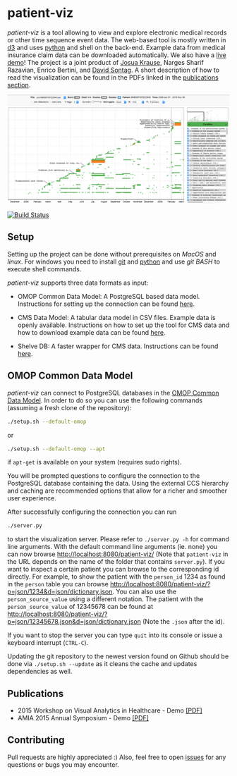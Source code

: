 # patient-viz

*patient-viz* is a tool allowing to view and explore electronic medical records
or other time sequence event data. The web-based tool is mostly written in
[d3](http://d3js.org/) and uses [python](https://www.python.org/) and shell on the back-end.
Example data from medical insurance claim data can be downloaded automatically.
We also have a [live demo](http://nyuvis.github.io/patient-viz/index.html)!
The project is a joint product of [Josua Krause](http://josuakrause.github.io/info/), Narges Sharif Razavian,
Enrico Bertini, and [David Sontag](http://cs.nyu.edu/~dsontag/).
A short description of how to read the visualization can be found in the PDFs
linked in the [publications section](#publications).

[![The tool in action!](overview.png)](http://nyuvis.github.io/patient-viz/index.html)

[![Build Status](https://travis-ci.org/nyuvis/patient-viz.svg?branch=master)](https://travis-ci.org/nyuvis/patient-viz)

## Setup

Setting up the project can be done without prerequisites on *MacOS* and *linux*.
For windows you need to install [git](https://git-for-windows.github.io/) and
[python](https://www.python.org/downloads/) and use *git BASH* to execute shell commands.

*patient-viz* supports three data formats as input:

* OMOP Common Data Model: A PostgreSQL based data model. Instructions for setting
  up the connection can be found [here](#omop-common-data-model).

* CMS Data Model: A tabular data model in CSV files. Example data is openly available.
  Instructions on how to set up the tool for CMS data and how to download example data
  can be found [here](cms_shelve.md).

* Shelve DB: A faster wrapper for CMS data. Instructions can be
  found [here](cms_shelve.md#using-shelve-input).

## OMOP Common Data Model

*patient-viz* can connect to PostgreSQL databases in the
[OMOP Common Data Model](https://github.com/OHDSI/CommonDataModel/).
In order to do so you can use the following commands (assuming a fresh clone
of the repository):

```bash
./setup.sh --default-omop
```

or

```bash
./setup.sh --default-omop --apt
```

if `apt-get` is available on your system (requires sudo rights).

You will be prompted questions to configure the connection to the PostgreSQL database
containing the data. Using the external CCS hierarchy and caching are recommended
options that allow for a richer and smoother user experience.

After successfully configuring the connection you can run

```bash
./server.py
```

to start the visualization server. Please refer to `./server.py -h` for command
line arguments. With the default command line arguments (ie. none) you can now
browse [http://localhost:8080/patient-viz/](http://localhost:8080/patient-viz/)
(Note that `patient-viz` in the URL depends on the name of the folder that
contains `server.py`). If you want to inspect a certain patient you can browse to
the corresponding id directly. For example, to show the patient with the
`person_id` 1234 as found in the `person` table you can browse
[http://localhost:8080/patient-viz/?p=json/1234&d=json/dictionary.json](http://localhost:8080/patient-viz/?p=json/1234&d=json/dictionary.json).
You can also use the `person_source_value` using a different notation. The
patient with the `person_source_value` of 12345678 can be found at
[http://localhost:8080/patient-viz/?p=json/12345678.json&d=json/dictionary.json](http://localhost:8080/patient-viz/?p=json/12345678.json&d=json/dictionary.json)
(Note the `.json` after the id).

If you want to stop the server you can type `quit` into its console or issue a
keyboard interrupt (`CTRL-C`).

Updating the git repository to the newest version found on Github should be
done via `./setup.sh --update` as it cleans the cache and updates
dependencies as well.

## Publications

* 2015 Workshop on Visual Analytics in Healthcare - Demo [[PDF]](pub/vahc_2015_demo.pdf)
* AMIA 2015 Annual Symposium - Demo [[PDF]](pub/amia_2015_demo.pdf)

## Contributing

Pull requests are highly appreciated :)
Also, feel free to open [issues](https://github.com/nyuvis/patient-viz/issues) for any questions or bugs you may encounter.
